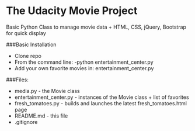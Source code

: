 # The Udacity Movie Project

Basic Python Class to manage movie data + HTML, CSS, jQuery, Bootstrap for quick display

###Basic Installation

* Clone repo
* From the command line:
  -python entertainment_center.py 
* Add your own favorite movies in: entertainment_center.py

###Files:

* media.py - the Movie class
* entertainment_center.py - instances of the Movie class + list of favorites
* fresh_tomatoes.py - builds and launches the latest fresh_tomatoes.html page
* README.md - this file
* .gitignore